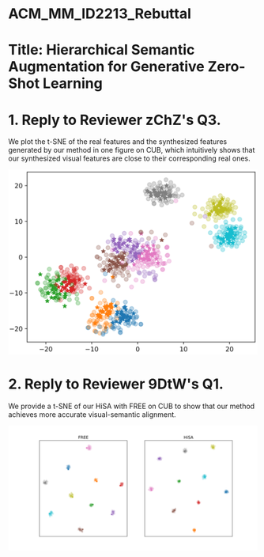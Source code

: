 # ACM_MM_ID2213_Rebuttal
# Title: Hierarchical Semantic Augmentation for Generative Zero-Shot Learning

# 1. Reply to Reviewer zChZ's Q3.
We plot the t-SNE of the real features and the synthesized features generated by our method in one figure on CUB, which intuitively shows that our synthesized visual features are close to their corresponding real ones.

![image](./tSNE_HiSA.png)

# 2. Reply to Reviewer 9DtW's Q1.
We provide a t-SNE of our HiSA with FREE on CUB to show that our method achieves more accurate visual-semantic alignment.

![image](./FREE_HiSA_Alignment.png)
